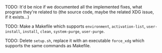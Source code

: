 
TODO: It'd be nice if we documented all the implemented fixes, what program they're related to (the source code, maybe the related XDG issue, if it exists...)

TODO: Make a Makefile which supports `environment`, `activation-list`, `user-install`, `install`, `clean`, `system-purge`, `user-purge`.

TODO: Delete `setup.sh`, replace it with an executable `force_xdg` which supports the same commands as Makefile.
